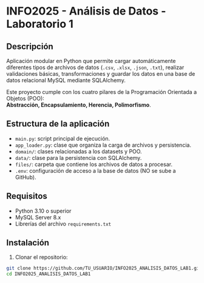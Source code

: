 # INFO2025 - Análisis de Datos - Laboratorio 1

## Descripción

Aplicación modular en Python que permite cargar automáticamente diferentes tipos de archivos de datos (`.csv`, `.xlsx`, `.json`, `.txt`), realizar validaciones básicas, transformaciones y guardar los datos en una base de datos relacional MySQL mediante SQLAlchemy.

Este proyecto cumple con los cuatro pilares de la Programación Orientada a Objetos (POO):  
**Abstracción, Encapsulamiento, Herencia, Polimorfismo**.

## Estructura de la aplicación

- `main.py`: script principal de ejecución.
- `app_loader.py`: clase que organiza la carga de archivos y persistencia.
- `domain/`: clases relacionadas a los datasets y POO.
- `data/`: clase para la persistencia con SQLAlchemy.
- `files/`: carpeta que contiene los archivos de datos a procesar.
- `.env`: configuración de acceso a la base de datos (NO se sube a GitHub).

## Requisitos

- Python 3.10 o superior
- MySQL Server 8.x
- Librerías del archivo `requirements.txt`

## Instalación

1. Clonar el repositorio:

```bash
git clone https://github.com/TU_USUARIO/INFO2025_ANALISIS_DATOS_LAB1.git
cd INFO2025_ANALISIS_DATOS_LAB1
